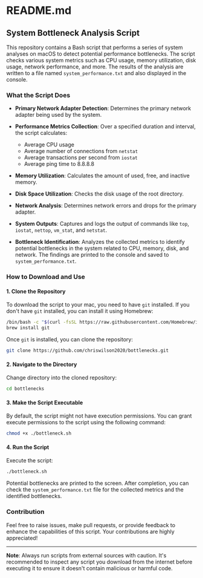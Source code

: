 # README.md

## System Bottleneck Analysis Script

This repository contains a Bash script that performs a series of system analyses on macOS to detect potential performance bottlenecks. The script checks various system metrics such as CPU usage, memory utilization, disk usage, network performance, and more. The results of the analysis are written to a file named `system_performance.txt` and also displayed in the console.

### What the Script Does

- **Primary Network Adapter Detection**: Determines the primary network adapter being used by the system.
  
- **Performance Metrics Collection**: Over a specified duration and interval, the script calculates:
    - Average CPU usage
    - Average number of connections from `netstat`
    - Average transactions per second from `iostat`
    - Average ping time to 8.8.8.8
  
- **Memory Utilization**: Calculates the amount of used, free, and inactive memory.
  
- **Disk Space Utilization**: Checks the disk usage of the root directory.
  
- **Network Analysis**: Determines network errors and drops for the primary adapter.
  
- **System Outputs**: Captures and logs the output of commands like `top`, `iostat`, `nettop`, `vm_stat`, and `netstat`.
  
- **Bottleneck Identification**: Analyzes the collected metrics to identify potential bottlenecks in the system related to CPU, memory, disk, and network. The findings are printed to the console and saved to `system_performance.txt`.

### How to Download and Use

#### 1. Clone the Repository

To download the script to your mac, you need to have `git` installed. If you don't have `git` installed, you can install it using Homebrew:

```bash
/bin/bash -c "$(curl -fsSL https://raw.githubusercontent.com/Homebrew/install/HEAD/install.sh)"
brew install git
```

Once `git` is installed, you can clone the repository:

```bash
git clone https://github.com/chriswilson2020/bottlenecks.git
```

#### 2. Navigate to the Directory

Change directory into the cloned repository:

```bash
cd bottlenecks
```

#### 3. Make the Script Executable

By default, the script might not have execution permissions. You can grant execute permissions to the script using the following command:

```bash
chmod +x ./bottleneck.sh
```

#### 4. Run the Script

Execute the script:

```bash
./bottleneck.sh
```

Potential bottlenecks are printed to the screen. After completion, you can check the `system_performance.txt` file for the collected metrics and the identified bottlenecks.

### Contribution

Feel free to raise issues, make pull requests, or provide feedback to enhance the capabilities of this script. Your contributions are highly appreciated! 

---

**Note**: Always run scripts from external sources with caution. It's recommended to inspect any script you download from the internet before executing it to ensure it doesn't contain malicious or harmful code.

